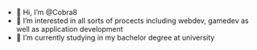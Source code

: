 - 👋 Hi, I’m @Cobra8
- 👀 I’m interested in all sorts of procects including webdev, gamedev as well as application development
- 🌱 I’m currently studying in my bachelor degree at university

<!---
Cobra8/Cobra8 is a ✨ special ✨ repository because its `README.md` (this file) appears on your GitHub profile.
You can click the Preview link to take a look at your changes.
--->
